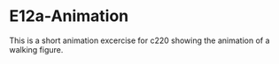 # E12a-Animation

This is a short animation excercise for c220 showing the animation of a walking figure. 